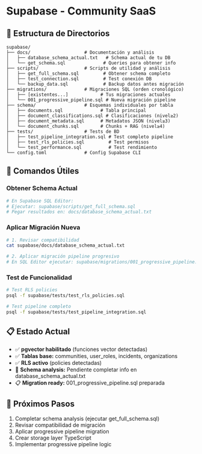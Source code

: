 # Supabase - Community SaaS

## 📁 Estructura de Directorios

```
supabase/
├── docs/                    # Documentación y análisis
│   ├── database_schema_actual.txt   # Schema actual de tu DB
│   └── get_schema.sql              # Queries para obtener info
├── scripts/                 # Scripts de utilidad y análisis
│   ├── get_full_schema.sql         # Obtener schema completo
│   ├── test_connection.sql         # Test conexión DB
│   └── backup_data.sql             # Backup datos antes migración
├── migrations/              # Migraciones SQL (orden cronológico)
│   ├── [existentes...]            # Tus migraciones actuales
│   └── 001_progressive_pipeline.sql # Nueva migración pipeline
├── schema/                  # Esquemas individuales por tabla
│   ├── documents.sql              # Tabla principal
│   ├── document_classifications.sql # Clasificaciones (nivel≥2)
│   ├── document_metadata.sql      # Metadatos JSON (nivel≥3)
│   └── document_chunks.sql        # Chunks + RAG (nivel≥4)
├── tests/                   # Tests de BD
│   ├── test_pipeline_integration.sql # Test completo pipeline
│   ├── test_rls_policies.sql         # Test permisos
│   └── test_performance.sql          # Test rendimiento
└── config.toml              # Config Supabase CLI
```

## 🚀 Comandos Útiles

### Obtener Schema Actual
```bash
# En Supabase SQL Editor:
# Ejecutar: supabase/scripts/get_full_schema.sql
# Pegar resultados en: docs/database_schema_actual.txt
```

### Aplicar Migración Nueva
```bash
# 1. Revisar compatibilidad
cat supabase/docs/database_schema_actual.txt

# 2. Aplicar migración pipeline progresivo
# En SQL Editor ejecutar: supabase/migrations/001_progressive_pipeline.sql
```

### Test de Funcionalidad
```bash
# Test RLS policies
psql -f supabase/tests/test_rls_policies.sql

# Test pipeline completo
psql -f supabase/tests/test_pipeline_integration.sql
```

## 📋 Estado Actual

- ✅ **pgvector habilitado** (funciones vector detectadas)
- ✅ **Tablas base:** communities, user_roles, incidents, organizations
- ✅ **RLS activo** (policies detectadas)
- 🔄 **Schema analysis:** Pendiente completar info en database_schema_actual.txt
- 📋 **Migration ready:** 001_progressive_pipeline.sql preparada

## 🎯 Próximos Pasos

1. Completar schema analysis (ejecutar get_full_schema.sql)
2. Revisar compatibilidad de migración
3. Aplicar progressive pipeline migration
4. Crear storage layer TypeScript
5. Implementar progressive pipeline logic